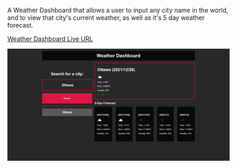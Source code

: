 A Weather Dashboard that allows a user to input any city name in the world, and to view that city's current weather, as well as it's 5 day weather forecast.

[Weather Dashboard Live URL](https://tcrain96.github.io/Weather-Dashboard/)

![Weather Dashboard Home Page](./assets/img/Full-Screenshot.png.png?raw=true "Home - Weather Dashboard Scheduler")
